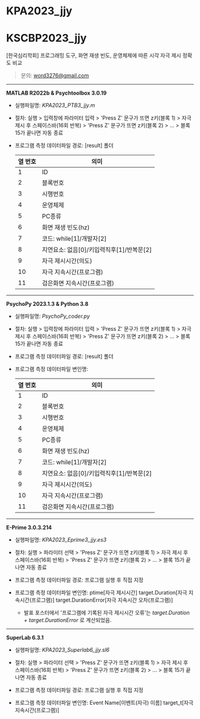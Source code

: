 # KPA2023_jjy

# KSCBP2023_jjy
[한국심리학회] 프로그래밍 도구, 화면 재생 빈도, 운영체제에 따른 시각 자극 제시 정확도 비교
> 문의: word3276@gmail.com

---------------------------
**MATLAB R2022b & Psychtoolbox 3.0.19**

- 실행파일명: *KPA2023_PTB3_jjy.m*

- 절차: 실행 > 입력창에 파라미터 입력 > 'Press Z' 문구가 뜨면 z키(블록 1) > 자극 제시 후 스페이스바(16회 반복) > 'Press Z' 문구가 뜨면 z키(블록 2) > ... > 블록 15가 끝나면 자동 종료

- 프로그램 측정 데이터파일 경로: [result] 폴더
  
  |열 번호|의미|
  |---|---|
  |1|ID|
  |2|블록번호|
  |3|시행번호|
  |4|운영체제|
  |5|PC종류|
  |6|화면 재생 빈도(hz)|
  |7|코드: while[1]/개발자[2]|
  |8|지연요소: 없음[0]/키입력직후[1]/반복문[2]|
  |9|자극 제시시간(의도)|
  |10|자극 지속시간(프로그램)|
  |11|검은화면 지속시간(프로그램)|


---------------------------
**PsychoPy 2023.1.3 & Python 3.8**

- 실행파일명: *PsychoPy_coder.py*

- 절차: 실행 > 입력창에 파라미터 입력 > 'Press Z' 문구가 뜨면 z키(블록 1) > 자극 제시 후 스페이스바(16회 반복) > 'Press Z' 문구가 뜨면 z키(블록 2) > ... > 블록 15가 끝나면 자동 종료

- 프로그램 측정 데이터파일 경로: [result] 폴더

- 프로그램 측정 데이터파일 변인명:
  
  |열 번호|의미|
  |---|---|
  |1|ID|
  |2|블록번호|
  |3|시행번호|
  |4|운영체제|
  |5|PC종류|
  |6|화면 재생 빈도(hz)|
  |7|코드: while[1]/개발자[2]|
  |8|지연요소: 없음[0]/키입력직후[1]/반복문[2]|
  |9|자극 제시시간(의도)|
  |10|자극 지속시간(프로그램)|
  |11|검은화면 지속시간(프로그램)|


---------------------------
**E-Prime 3.0.3.214**

- 실행파일명: *KPA2023_Eprime3_jjy.es3*

- 절차: 실행 > 파라미터 선택 > 'Press Z' 문구가 뜨면 z키(블록 1) > 자극 제시 후 스페이스바(16회 반복) > 'Press Z' 문구가 뜨면 z키(블록 2) > ... > 블록 15가 끝나면 자동 종료

- 프로그램 측정 데이터파일 경로: 프로그램 실행 후 직접 지정

- 프로그램 측정 데이터파일 변인명: ptime[자극 제시시간] target.Duration[자극 지속시간(프로그램)] target.DurationError[자극 지속시간 오차(프로그램)]
  
  * 발표 포스터에서 '프로그램에 기록된 자극 제시시간 오류'는 *target.Duration + target.DurationError* 로 계산되었음.


---------------------------
**SuperLab 6.3.1**

- 실행파일명: *KPA2023_Superlab6_jjy.sl6*

- 절차: 실행 >  파라미터 선택 > 'Press Z' 문구가 뜨면 z키(블록 1) > 자극 제시 후 스페이스바(16회 반복) > 'Press Z' 문구가 뜨면 z키(블록 2) > ... > 블록 15가 끝나면 자동 종료

- 프로그램 측정 데이터파일 경로: 프로그램 실행 후 직접 지정

- 프로그램 측정 데이터파일 변인명: Event Name[이벤트(자극) 이름] target_t[자극 지속시간(프로그램)]

